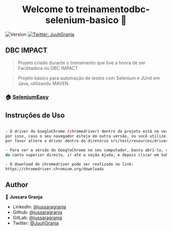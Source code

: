 <h1 align="center">Welcome to treinamentodbc-selenium-basico 👋</h1>
<p>
  <img alt="Version" src="https://img.shields.io/badge/version-1.0.0-blue.svg?cacheSeconds=2592000" />
  <a href="https://twitter.com/JuuhGranja" target="_blank">
    <img alt="Twitter: JuuhGranja" src="https://img.shields.io/twitter/follow/JuuhGranja.svg?style=social" />
  </a>
</p>

## DBC IMPACT
> Projeto criado durante o treinamento que tive a honra de ser Facilitadora no DBC IMPACT

> Projeto básico para automação de testes com Selenium e JUnit em Java, utilizando MAVEN

### 🏠 [SeleniumEasy](https://www.seleniumeasy.com/test/)

## Instruções de Uso
   
```sh

- O driver do GoogleChrome (chromedriver) dentro do projeto está na versão 91, para o SO Windows,
por isso, caso o seu navegador esteja em outra versão, ou você utilize outro SO
por favor altere o driver dentro do diretório src/test/resources/driver

- Para ver a versão do GoogleChrome no seu computador, basta abri-lo, clicar nos três pontinhos ...
do canto superior direito, ir até a seção Ajuda, e depois clicar em Sobre o Google Chrome

- O download do chromedriver pode ser realizado no link:
https://chromedriver.chromium.org/downloads

```

## Author

👤 **Jussara Granja**

* LinkedIn: [@jussaragranja](https://linkedin.com/in/jussaragranja)
* Github: [@jussaragranja](https://github.com/jussaragranja)
* GitLab: [@jussaragranja](https://gitlab.com/jussaragranja)
* Twitter: [@JuuhGranja](https://twitter.com/JuuhGranja)
